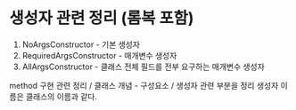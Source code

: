 # 생성자 관련 정리 (롬복 포함)
1. NoArgsConstructor - 기본 생성자
2. RequiredArgsConstructor - 매개변수 생성자
3. AllArgsConstructor - 클래스 전체 필드를 전부 요구하는 매개변수 생성자

method 구현 관련 정리 / 클래스 개념 - 구성요소 / 생성자 관련 부분을 정리
 생성자 이름은 클래스의 이름과 같다.